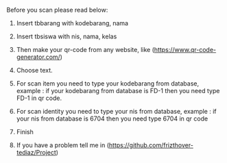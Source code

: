 Before you scan please read below:

1. Insert tbbarang with kodebarang, nama

2. Insert tbsiswa with nis, nama, kelas

3. Then make your qr-code from any website, like (https://www.qr-code-generator.com/)

4. Choose text. 

5. For scan item you need to type your kodebarang from database, example : if your kodebarang from database is FD-1 then you need type FD-1 in qr code. 

6. For scan identity you need to type your nis from database, example : if your nis from database is 6704 then you need type 6704 in qr code

7. Finish

8. If you have a problem tell me in (https://github.com/frizthover-tediaz/Project)
